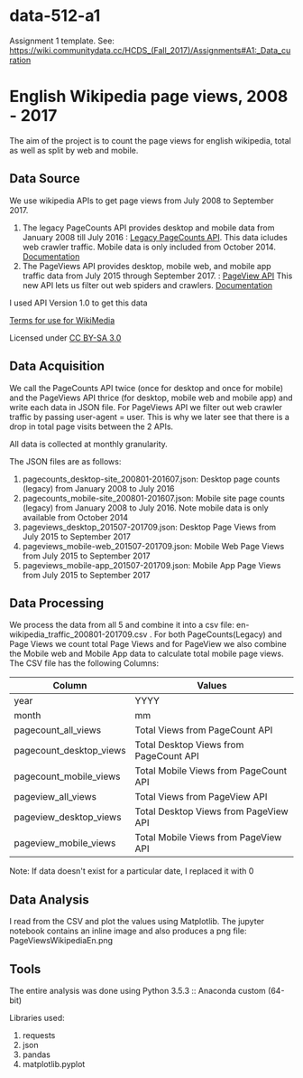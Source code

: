 # data-512-a1
Assignment 1 template. See: https://wiki.communitydata.cc/HCDS_(Fall_2017)/Assignments#A1:_Data_curation

# English Wikipedia page views, 2008 - 2017

The aim of the project is to count the page views for english wikipedia, total as well as split by web and mobile.

## Data Source
We use wikipedia APIs to get page views from July 2008 to September 2017. 
1. The legacy PageCounts API provides desktop and mobile data from January 2008 till July 2016 : [Legacy PageCounts API](https://wikitech.wikimedia.org/wiki/Analytics/AQS/Legacy_Pagecounts). This data icludes web crawler traffic. Mobile data is only included from October 2014. [Documentation](https://wikitech.wikimedia.org/wiki/Analytics/AQS/Legacy_Pagecounts)
2. The PageViews API provides desktop, mobile web, and mobile app traffic data from July 2015 through September 2017.  : [PageView API](https://wikitech.wikimedia.org/wiki/Analytics/AQS/Pageviews) This new API lets us filter out web spiders and crawlers. [Documentation](https://wikitech.wikimedia.org/wiki/Analytics/AQS/Pageviews)

I used API Version 1.0 to get this data

[Terms for use for WikiMedia](https://wikimediafoundation.org/wiki/Terms_of_Use/en)

Licensed under [CC BY-SA 3.0](https://creativecommons.org/licenses/by-sa/3.0/)

## Data Acquisition
We call the PageCounts API twice (once for desktop and once for mobile) and the PageViews API thrice (for desktop, mobile web and mobile app) and write each data in JSON file. For PageViews API we filter out web crawler traffic by passing user-agent = user. This is why we later see that there is a drop in total page visits between the 2 APIs. 

All data is collected at monthly granularity.

The JSON files are as follows:
1. pagecounts_desktop-site_200801-201607.json: Desktop page counts (legacy) from January 2008 to July 2016
2. pagecounts_mobile-site_200801-201607.json: Mobile site page counts (legacy) from January 2008 to July 2016. Note mobile data is only available from October 2014
3. pageviews_desktop_201507-201709.json: Desktop Page Views from July 2015 to September 2017
4. pageviews_mobile-web_201507-201709.json: Mobile Web Page Views from July 2015 to September 2017
5. pageviews_mobile-app_201507-201709.json: Mobile App Page Views from July 2015 to September 2017

## Data Processing
We process the data from all 5 and combine it into a csv file: en-wikipedia_traffic_200801-201709.csv . For both PageCounts(Legacy) and Page Views we count total Page Views and for PageView we also combine the Mobile web and Mobile App data to calculate total mobile page views.
The CSV file has the following Columns:

| Column                  | Values                                 |
|-------------------------|----------------------------------------|
| year                    | YYYY                                   |
| month                   | mm                                     |
| pagecount_all_views     | Total Views from PageCount API         |
| pagecount_desktop_views | Total Desktop Views from PageCount API |
| pagecount_mobile_views  | Total Mobile Views from PageCount API  |
| pageview_all_views      | Total Views from PageView API          |
| pageview_desktop_views  | Total Desktop Views from PageView API  |
| pageview_mobile_views   | Total Mobile Views from PageView API   |

Note: If data doesn't exist for a particular date, I replaced it with 0

## Data Analysis

I read from the CSV and plot the values using Matplotlib. The jupyter notebook contains an inline image and also produces a png file: PageViewsWikipediaEn.png

## Tools
The entire analysis was done using Python 3.5.3 :: Anaconda custom (64-bit)

Libraries used:
1. requests
2. json
3. pandas
4. matplotlib.pyplot